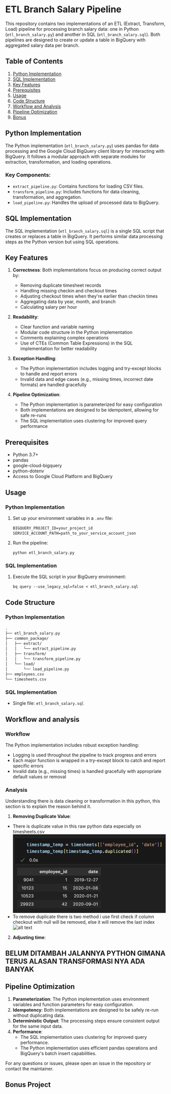 # ETL Branch Salary Pipeline

This repository contains two implementations of an ETL (Extract, Transform, Load) pipeline for processing branch salary data: one in Python (`etl_branch_salary.py`) and another in SQL (`etl_branch_salary.sql`). Both pipelines are designed to create or update a table in BigQuery with aggregated salary data per branch.

## Table of Contents

1. [Python Implementation](#python-implementation)
2. [SQL Implementation](#sql-implementation)
3. [Key Features](#key-features)
4. [Prerequisites](#prerequisites)
5. [Usage](#usage)
6. [Code Structure](#code-structure)
7. [Workflow and Analysis](#workflow-analysis)
8. [Pipeline Optimization](#pipeline-optimization)
8. [Bonus](#bonus)

## Python Implementation

The Python implementation (`etl_branch_salary.py`) uses pandas for data processing and the Google Cloud BigQuery client library for interacting with BigQuery. It follows a modular approach with separate modules for extraction, transformation, and loading operations.

### Key Components:

- `extract_pipeline.py`: Contains functions for loading CSV files.
- `transform_pipeline.py`: Includes functions for data cleaning, transformation, and aggregation.
- `load_pipeline.py`: Handles the upload of processed data to BigQuery.

## SQL Implementation

The SQL implementation (`etl_branch_salary.sql`) is a single SQL script that creates or replaces a table in BigQuery. It performs similar data processing steps as the Python version but using SQL operations.

## Key Features

1. **Correctness**: Both implementations focus on producing correct output by:
   - Removing duplicate timesheet records
   - Handling missing checkin and checkout times
   - Adjusting checkout times when they're earlier than checkin times
   - Aggregating data by year, month, and branch
   - Calculating salary per hour

2. **Readability**:
   - Clear function and variable naming
   - Modular code structure in the Python implementation
   - Comments explaining complex operations
   - Use of CTEs (Common Table Expressions) in the SQL implementation for better readability

3. **Exception Handling**:
   - The Python implementation includes logging and try-except blocks to handle and report errors
   - Invalid data and edge cases (e.g., missing times, incorrect date formats) are handled gracefully

4. **Pipeline Optimization**:
   - The Python implementation is parameterized for easy configuration
   - Both implementations are designed to be idempotent, allowing for safe re-runs
   - The SQL implementation uses clustering for improved query performance



## Prerequisites

- Python 3.7+
- pandas
- google-cloud-bigquery
- python-dotenv
- Access to Google Cloud Platform and BigQuery

## Usage

### Python Implementation

1. Set up your environment variables in a `.env` file:
   ```
   BIGQUERY_PROJECT_ID=your_project_id
   SERVICE_ACCOUNT_PATH=path_to_your_service_account_json
   ```

2. Run the pipeline:
   ```
   python etl_branch_salary.py
   ```

### SQL Implementation

1. Execute the SQL script in your BigQuery environment:
   ```
   bq query --use_legacy_sql=false < etl_branch_salary.sql
   ```

## Code Structure

### Python Implementation

```
.
├── etl_branch_salary.py
├── common_package/
│   ├── extract/
│   │   └── extract_pipeline.py
│   ├── transform/
│   │   └── transform_pipeline.py
│   └── load/
│       └── load_pipeline.py
├── employees.csv
└── timesheets.csv
```

### SQL Implementation

- Single file: `etl_branch_salary.sql`

## Workflow and analysis

### Workflow
The Python implementation includes robust exception handling:
- Logging is used throughout the pipeline to track progress and errors
- Each major function is wrapped in a try-except block to catch and report specific errors
- Invalid data (e.g., missing times) is handled gracefully with appropriate default values or removal

### Analysis

Understanding there is data cleaning or transformation in this python, this section is to explain the reason behind it.

1. **Removing Duplicate Value**:
 - There is duplicate value in this raw python data especially on timesheets.csv
    ![alt text](img/image.png)
 - To remove duplicate there is two method i use first check if column checkout with null will be removed, else it will remove the last index
    ![alt text](image2.png)
2. **Adjusting time**:

## BELUM DITAMBAH JALANNYA PYTHON GIMANA TERUS ALASAN TRANSFORMASI NYA ADA BANYAK


## Pipeline Optimization

1. **Parameterization**: The Python implementation uses environment variables and function parameters for easy configuration.
2. **Idempotency**: Both implementations are designed to be safely re-run without duplicating data.
3. **Deterministic Output**: The processing steps ensure consistent output for the same input data.
4. **Performance**: 
   - The SQL implementation uses clustering for improved query performance.
   - The Python implementation uses efficient pandas operations and BigQuery's batch insert capabilities.

For any questions or issues, please open an issue in the repository or contact the maintainer.


## Bonus Project